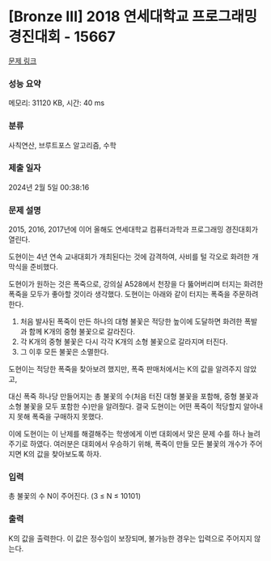 # [Bronze III] 2018 연세대학교 프로그래밍 경진대회 - 15667 

[문제 링크](https://www.acmicpc.net/problem/15667) 

### 성능 요약

메모리: 31120 KB, 시간: 40 ms

### 분류

사칙연산, 브루트포스 알고리즘, 수학

### 제출 일자

2024년 2월 5일 00:38:16

### 문제 설명

<p>2015, 2016, 2017년에 이어 올해도 연세대학교 컴퓨터과학과 프로그래밍 경진대회가 열린다.</p>

<p>도현이는 4년 연속 교내대회가 개최된다는 것에 감격하여, 사비를 털 각오로 화려한 개막식을 준비했다.</p>

<p>도현이가 원하는 것은 폭죽으로, 강의실 A528에서 천장을 다 뚫어버리며 터지는 화려한 폭죽을 모두가 좋아할 것이라 생각했다. 도현이는 아래와 같이 터지는 폭죽을 주문하려 한다.</p>

<ol>
	<li>처음 발사된 폭죽이 만든 하나의 대형 불꽃은 적당한 높이에 도달하면 화려한 폭발과 함께 K개의 중형 불꽃으로 갈라진다.</li>
	<li>각 K개의 중형 불꽃은 다시 각각 K개의 소형 불꽃으로 갈라지며 터진다.</li>
	<li>그 이후 모든 불꽃은 소멸한다.</li>
</ol>

<p>도현이는 적당한 폭죽을 찾아보려 했지만, 폭죽 판매처에서는 K의 값을 알려주지 않았고,</p>

<p>대신 폭죽 하나당 만들어지는 총 불꽃의 수(처음 터진 대형 불꽃을 포함해, 중형 불꽃과 소형 불꽃을 모두 포함한 수)만을 알려줬다. 결국 도현이는 어떤 폭죽이 적당할지 알아내지 못해 폭죽을 구매하지 못했다.</p>

<p>이에 도현이는 이 난제를 해결해주는 학생에게 이번 대회에서 맞은 문제 수를 하나 늘려주기로 하였다. 여러분은 대회에서 우승하기 위해, 폭죽이 만들 모든 불꽃의 개수가 주어지면 K의 값을 찾아보도록 하자.</p>

### 입력 

 <p>총 불꽃의 수 N이 주어진다. (3 ≤ N ≤ 10101)</p>

### 출력 

 <p>K의 값을 출력한다. 이 값은 정수임이 보장되며, 불가능한 경우는 입력으로 주어지지 않는다.</p>

